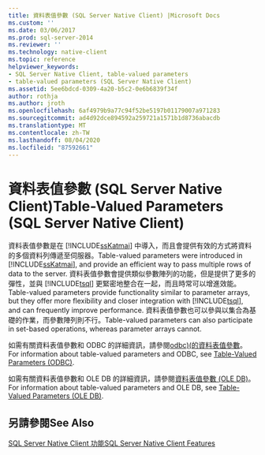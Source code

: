 ```yaml
---
title: 資料表值參數 (SQL Server Native Client) |Microsoft Docs
ms.custom: ''
ms.date: 03/06/2017
ms.prod: sql-server-2014
ms.reviewer: ''
ms.technology: native-client
ms.topic: reference
helpviewer_keywords:
- SQL Server Native Client, table-valued parameters
- table-valued parameters (SQL Server Native Client)
ms.assetid: 5ee6bdcd-0309-4a20-b5c2-0e6b6839f34f
author: rothja
ms.author: jroth
ms.openlocfilehash: 6af4979b9a77c94f52be5197b01179007a971283
ms.sourcegitcommit: ad4d92dce894592a259721a1571b1d8736abacdb
ms.translationtype: MT
ms.contentlocale: zh-TW
ms.lasthandoff: 08/04/2020
ms.locfileid: "87592661"
---
```

# <a name="table-valued-parameters-sql-server-native-client"></a><span data-ttu-id="0e9ee-102">資料表值參數 (SQL Server Native Client)</span><span class="sxs-lookup"><span data-stu-id="0e9ee-102">Table-Valued Parameters (SQL Server Native Client)</span></span>
  <span data-ttu-id="0e9ee-103">資料表值參數是在 [!INCLUDE[ssKatmai](../../../includes/sskatmai-md.md)] 中導入，而且會提供有效的方式將資料的多個資料列傳遞至伺服器。</span><span class="sxs-lookup"><span data-stu-id="0e9ee-103">Table-valued parameters were introduced in [!INCLUDE[ssKatmai](../../../includes/sskatmai-md.md)], and provide an efficient way to pass multiple rows of data to the server.</span></span> <span data-ttu-id="0e9ee-104">資料表值參數會提供類似參數陣列的功能，但是提供了更多的彈性，並與 [!INCLUDE[tsql](../../../includes/tsql-md.md)] 更緊密地整合在一起，而且時常可以增進效能。</span><span class="sxs-lookup"><span data-stu-id="0e9ee-104">Table-valued parameters provide functionality similar to parameter arrays, but they offer more flexibility and closer integration with [!INCLUDE[tsql](../../../includes/tsql-md.md)], and can frequently improve performance.</span></span> <span data-ttu-id="0e9ee-105">資料表值參數也可以參與以集合為基礎的作業，而參數陣列則不行。</span><span class="sxs-lookup"><span data-stu-id="0e9ee-105">Table-valued parameters can also participate in set-based operations, whereas parameter arrays cannot.</span></span>  
  
 <span data-ttu-id="0e9ee-106">如需有關資料表值參數和 ODBC 的詳細資訊，請參閱[odbc&#41;&#40;的資料表值參數](../../native-client-odbc-table-valued-parameters/table-valued-parameters-odbc.md)。</span><span class="sxs-lookup"><span data-stu-id="0e9ee-106">For information about table-valued parameters and ODBC, see [Table-Valued Parameters &#40;ODBC&#41;](../../native-client-odbc-table-valued-parameters/table-valued-parameters-odbc.md).</span></span>  
  
 <span data-ttu-id="0e9ee-107">如需有關資料表值參數和 OLE DB 的詳細資訊，請參閱[資料表值參數 &#40;OLE DB&#41;](../../native-client-ole-db-table-valued-parameters/table-valued-parameters-ole-db.md)。</span><span class="sxs-lookup"><span data-stu-id="0e9ee-107">For information about table-valued parameters and OLE DB, see [Table-Valued Parameters &#40;OLE DB&#41;](../../native-client-ole-db-table-valued-parameters/table-valued-parameters-ole-db.md).</span></span>  
  
## <a name="see-also"></a><span data-ttu-id="0e9ee-108">另請參閱</span><span class="sxs-lookup"><span data-stu-id="0e9ee-108">See Also</span></span>  
 [<span data-ttu-id="0e9ee-109">SQL Server Native Client 功能</span><span class="sxs-lookup"><span data-stu-id="0e9ee-109">SQL Server Native Client Features</span></span>](sql-server-native-client-features.md)  
  
  
